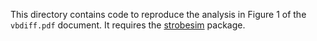 This directory contains code to reproduce
the analysis in Figure 1 of the `vbdiff.pdf`
document. It requires the [strobesim](https://github.com/alecheckert/strobesim) package.
